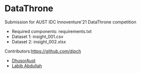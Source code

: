 # DataThrone
 Submission for AUST IDC Innoventure'21 DataThrone competition

* Required components: requirements.txt
* Dataset 1: insight_001.csv
* Dataset 2: insight_002.xlsx

Contributors:https://github.com/dipch

* [DhusorAust](https://github.com/DhusorAust)
* [Labib Abdullah]()
